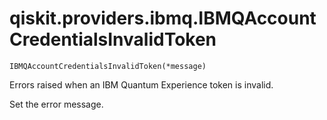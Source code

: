 # qiskit.providers.ibmq.IBMQAccountCredentialsInvalidToken



`IBMQAccountCredentialsInvalidToken(*message)`

Errors raised when an IBM Quantum Experience token is invalid.

Set the error message.
